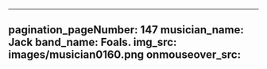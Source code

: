 ------
pagination_pageNumber: 147
musician_name: Jack
band_name: Foals.
img_src: images/musician0160.png
onmouseover_src: 
------